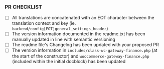 ### PR CHECKLIST

- [ ] All translations are concatenated with an EOT character between the translation context and key (ie. `backend/config[EOT]general_settings_header`)
- [ ] The version information documented in the readme.txt has been manually updated in line with semantic versioning
- [ ] The readme file's Changelog has been updated with your proposed PR
- [ ] The version information in `includes/class-wc-gateway-finance.php` (at the start of the constructor) and `woocommerce-gateway-finance.php` (included within the initial docblock) has been updated
